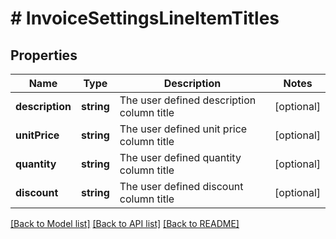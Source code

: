 # # InvoiceSettingsLineItemTitles

## Properties

Name | Type | Description | Notes
------------ | ------------- | ------------- | -------------
**description** | **string** | The user defined description column title | [optional]
**unitPrice** | **string** | The user defined unit price column title | [optional]
**quantity** | **string** | The user defined quantity column title | [optional]
**discount** | **string** | The user defined discount column title | [optional]

[[Back to Model list]](../../README.md#models) [[Back to API list]](../../README.md#endpoints) [[Back to README]](../../README.md)
